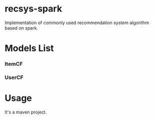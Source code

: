 # recsys-spark
Implementation of commonly used recommendation system algorithm based on spark.

# Models List
### ItemCF 
### UserCF

# Usage
It's a maven project.
